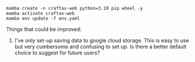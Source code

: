 ```
mamba create -n craftax-web python=3.10 pip wheel -y
mamba activate craftax-web
mamba env update -f env.yaml
```


Things that could be improved:
1. I've only set-up saving data to google cloud storage. This is easy to use but very cumbersome and confusing to set up. Is there a better default choice to suggest for future users?